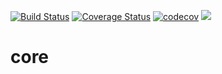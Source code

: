 [![Build Status](https://travis-ci.org/tweetqueue/core.svg?branch=master)](https://travis-ci.org/tweetqueue/core)
[![Coverage Status](https://coveralls.io/repos/github/tweetqueue/core/badge.svg?branch=master)](https://coveralls.io/github/tweetqueue/core?branch=master)
[![codecov](https://codecov.io/gh/tweetqueue/core/branch/master/graph/badge.svg)](https://codecov.io/gh/tweetqueue/core)
[![](https://jitpack.io/v/tweetqueue/core.svg)](https://jitpack.io/#tweetqueue/core)

# core